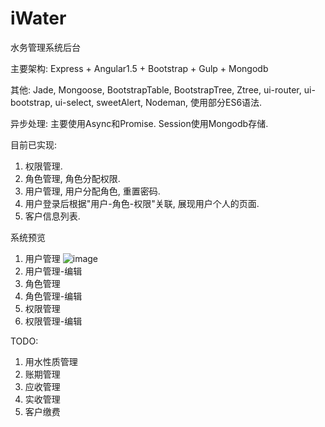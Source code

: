 # iWater
水务管理系统后台

主要架构: 
Express + Angular1.5 + Bootstrap + Gulp + Mongodb  

其他: 
Jade, Mongoose, BootstrapTable, BootstrapTree, Ztree, ui-router, ui-bootstrap, ui-select, sweetAlert, Nodeman, 使用部分ES6语法.

异步处理: 
主要使用Async和Promise.
Session使用Mongodb存储.

目前已实现:  
1. 权限管理.  
2. 角色管理, 角色分配权限.  
3. 用户管理, 用户分配角色, 重置密码.  
4. 用户登录后根据"用户-角色-权限"关联, 展现用户个人的页面.  
5. 客户信息列表.  

系统预览
1. 用户管理
![image](https://github.com/clouds8/iWater/images/user.png)
2. 用户管理-编辑 
3. 角色管理
4. 角色管理-编辑
5. 权限管理
6. 权限管理-编辑

TODO:   
1. 用水性质管理  
2. 账期管理  
3. 应收管理  
4. 实收管理  
5. 客户缴费  
